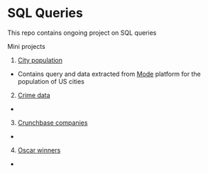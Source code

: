 # SQL Queries
This repo contains ongoing project on SQL queries

Mini projects
1. [City population](https://github.com/Krismars19/SQL_Queries/tree/main/City_population)
- Contains query and data extracted from [Mode](https://app.mode.com) platform for the population of US cities
2. [Crime data](https://github.com/Krismars19/SQL_Queries/tree/main/Crimes_Data)
-
3. [Crunchbase companies](https://github.com/Krismars19/SQL_Queries/tree/main/Crunchbase_companies)
-
4. [Oscar winners](https://github.com/Krismars19/SQL_Queries/tree/main/Oscar_winners)
-


